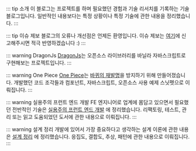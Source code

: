 ::: tip 소개
이 블로그는 프로젝트를 하며 필요했던 경험과 기술 리서치를 기록하는 기술 블로그입니다. 일반적인 내용보다는 특정 상황이나 특정 기술에 관한 내용을 정리했습니다.
:::

::: tip 이슈 제보
블로그의 오류나 개선점은 언제든 환영입니다. 이슈 제보는 [여기](https://github.com/ChoDragon9/ChoDragon9.github.io/issues)에 신고해주시면 적극 반영하겠습니다 :)
:::

::: warning DragonJs
[DragonJs](https://chodragon9.github.io/dragonjs/)는 오픈소스 라이브러리를 바닐라 자바스크립트로 구현해보는 프로젝트입니다.
:::

::: warning One Piece
[One Piece](https://chodragon9.github.io/one-piece/)는 [바퀴의 재발명](https://ko.wikipedia.org/wiki/바퀴의_재발명)을 방지하기 위해 만들어졌습니다.
개발했던 코드 조각들과 컴포넌트, 자바스크립트, 오픈소스 사용 예제 스닛펫으로 이뤄집니다.
:::

::: warning 실용주의 프런트 엔드 개발
FE 엔지니어로 업계에 몸담고 있으면서 필요했던 전반적인 기술은 [실용주의 프런트 엔드 개발](https://peter-cho.gitbook.io/book/) 에 정리했습니다.
리팩토링, 테스트, 관리 또는 읽고 도움되었던 도서에 관한 내용으로 이뤄집니다.
:::

::: warning 설계 정리
개발에 있어서 가장 중요하다고 생각하는 설계 이론에 관한 내용은 [설계 정리](https://peter-cho.gitbook.io/front-design-book/) 에 정리했습니다.
응집도, 결합도, 추상, 패턴에 관한 내용으로 이뤄집니다.
:::
